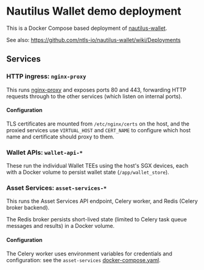 # Nautilus Wallet demo deployment

This is a Docker Compose based deployment of [nautilus-wallet].

See also: https://github.com/ntls-io/nautilus-wallet/wiki/Deployments

[nautilus-wallet]: https://github.com/ntls-io/nautilus-wallet


## Services

### HTTP ingress: `nginx-proxy`

This runs [nginx-proxy] and exposes ports 80 and 443, forwarding HTTP requests through to the other services (which listen on internal ports).

[nginx-proxy]: https://github.com/nginx-proxy/nginx-proxy

#### Configuration

TLS certificates are mounted from `/etc/nginx/certs` on the host, and the proxied services use `VIRTUAL_HOST` and `CERT_NAME` to configure which host name and certificate should proxy to them.

### Wallet APIs: `wallet-api-*`

These run the individual Wallet TEEs using the host's SGX devices, each with a Docker volume to persist wallet state (`/app/wallet_store`).

### Asset Services: `asset-services-*`

This runs the Asset Services API endpoint, Celery worker, and Redis (Celery broker backend).

The Redis broker persists short-lived state (limited to Celery task queue messages and results) in a Docker volume.

#### Configuration

The Celery worker uses environment variables for credentials and configuration: see the `asset-services` [docker-compose.yaml].

[docker-compose.yaml]: https://github.com/ntls-io/nautilus-wallet/blob/main/asset-services/docker-compose.yaml

